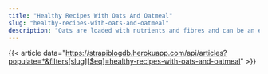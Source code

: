 ```yaml
---
title: "Healthy Recipes With Oats And Oatmeal"
slug: "healthy-recipes-with-oats-and-oatmeal"
description: "Oats are loaded with nutrients and fibres and can be an excellent addition to your diet. Here are some oatmeal recipes for you to try."
---
```


{{< article data="https://strapiblogdb.herokuapp.com/api/articles?populate=*&filters[slug][$eq]=healthy-recipes-with-oats-and-oatmeal" >}}
